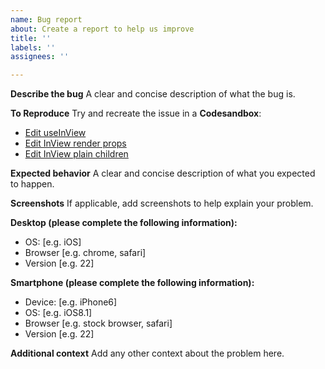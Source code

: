 ```yaml
---
name: Bug report
about: Create a report to help us improve
title: ''
labels: ''
assignees: ''

---
```


**Describe the bug**
A clear and concise description of what the bug is.

**To Reproduce**
Try and recreate the issue in a **Codesandbox**:

- [Edit useInView](https://codesandbox.io/s/useinview-ud2vo?fontsize=14&hidenavigation=1&theme=dark)
- [Edit InView render props](https://codesandbox.io/s/inview-render-props-hvhcb?fontsize=14&hidenavigation=1&theme=dark)
- [Edit InView plain children](https://codesandbox.io/s/inview-plain-children-vv51y?fontsize=14&hidenavigation=1&theme=dark)

**Expected behavior**
A clear and concise description of what you expected to happen.

**Screenshots**
If applicable, add screenshots to help explain your problem.

**Desktop (please complete the following information):**
 - OS: [e.g. iOS]
 - Browser [e.g. chrome, safari]
 - Version [e.g. 22]

**Smartphone (please complete the following information):**
 - Device: [e.g. iPhone6]
 - OS: [e.g. iOS8.1]
 - Browser [e.g. stock browser, safari]
 - Version [e.g. 22]

**Additional context**
Add any other context about the problem here.
